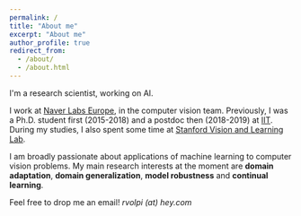 ```yaml
---
permalink: /
title: "About me"
excerpt: "About me"
author_profile: true
redirect_from: 
  - /about/
  - /about.html
---
```


I'm a research scientist, working on AI.

I work at [Naver Labs Europe](https://europe.naverlabs.com/), in the computer vision team. Previously, I was a Ph.D. student first (2015-2018) and a postdoc then (2018-2019) at [IIT](https://www.iit.it). During my studies, I also spent some time at [Stanford Vision and Learning Lab](http://svl.stanford.edu/).

I am broadly passionate about applications of machine learning to computer vision problems. My main research interests at the moment are **domain adaptation**, **domain generalization**, **model robustness** and **continual learning**.

Feel free to drop me an email! *rvolpi (at) hey.com*
